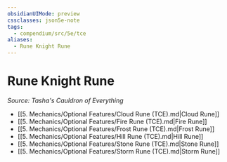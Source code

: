 ```yaml
---
obsidianUIMode: preview
cssclasses: json5e-note
tags:
  - compendium/src/5e/tce
aliases:
  - Rune Knight Rune
---
```

# Rune Knight Rune
*Source: Tasha's Cauldron of Everything* 

- [[5. Mechanics/Optional Features/Cloud Rune (TCE).md\|Cloud Rune]]
- [[5. Mechanics/Optional Features/Fire Rune (TCE).md\|Fire Rune]]
- [[5. Mechanics/Optional Features/Frost Rune (TCE).md\|Frost Rune]]
- [[5. Mechanics/Optional Features/Hill Rune (TCE).md\|Hill Rune]]
- [[5. Mechanics/Optional Features/Stone Rune (TCE).md\|Stone Rune]]
- [[5. Mechanics/Optional Features/Storm Rune (TCE).md\|Storm Rune]]
